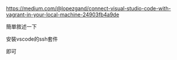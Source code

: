 https://medium.com/@lopezgand/connect-visual-studio-code-with-vagrant-in-your-local-machine-24903fb4a9de

簡單敘述一下

安裝vscode的ssh套件

即可
